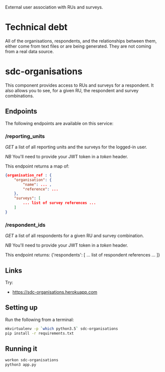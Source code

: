 
External user association with RUs and surveys.

# Technical debt

All of the organisations, respondents, and the relationships between them, either come from text files or are being
generated. They are not coming from a real data source.

# sdc-organisations

This component provides access to RUs and surveys for a respondent. It also allows you to see, for a given RU, the respondent and survey combinations.

## Endpoints

The following endpoints are available on this service:

### /reporting_units

*GET* a list of all reporting units and the surveys for the logged-in user.

*NB* You'll need to provide your JWT token in a *token* header.

This endpoint returns a map of: 

```json
{organisation_ref : {
    "organisation": {
        "name": ... , 
        "reference": ... 
    }, 
    "surveys": [ 
        ... list of survey references ...
    ]
}
```

### /respondent_ids

*GET* a list of all respondents for a given RU and survey combination.

*NB* You'll need to provide your JWT token in a *token* header.

This endpoint returns: {'respondents': [ ... list of respondent references ... ]}

## Links

Try:
 * https://sdc-organisations.herokuapp.com

## Setting up

Run the following from a terminal:

```bash
mkvirtualenv -p `which python3.5` sdc-organisations
pip install -r requirements.txt
```

## Running it

```bash
workon sdc-organisations
python3 app.py
```
